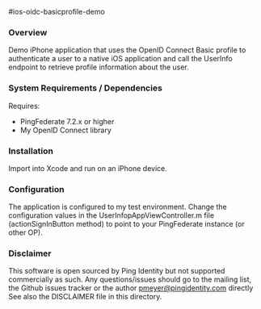 #ios-oidc-basicprofile-demo

### Overview

Demo iPhone application that uses the OpenID Connect Basic profile to authenticate a user to a native iOS application and call the UserInfo endpoint to retrieve profile information about the user.


### System Requirements / Dependencies

Requires:
 - PingFederate 7.2.x or higher
 - My OpenID Connect library

 
### Installation
 
Import into Xcode and run on an iPhone device.


### Configuration

The application is configured to my test environment. Change the configuration values in the UserInfopAppViewController.m file (actionSignInButton method) to point to your PingFederate instance (or other OP).


### Disclaimer

This software is open sourced by Ping Identity but not supported commercially as such. Any questions/issues should go to the mailing list, the Github issues tracker or the author pmeyer@pingidentity.com directly See also the DISCLAIMER file in this directory.